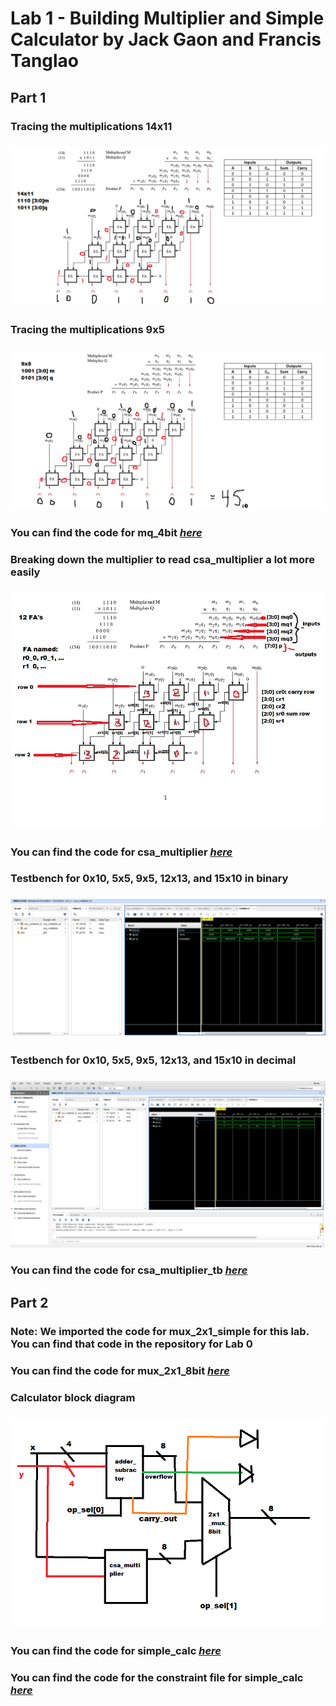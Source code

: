 # Lab 1 - Building Multiplier and Simple Calculator by Jack Gaon and Francis Tanglao

## Part 1 
### Tracing the multiplications 14x11
### ![Tracing 14x11](https://github.com/fctanglao/DigitalLogicDesignUsingVerilogLabs/blob/main/Lab%201/Part%201/14x11%20multiplier%20breakdown.png)

### Tracing the multiplications 9x5
### ![Tracing 9x5](https://github.com/fctanglao/DigitalLogicDesignUsingVerilogLabs/blob/main/Lab%201/Part%201/9x5%20multiplier%20breakdown.png)

### You can find the code for mq_4bit [*here*](https://github.com/fctanglao/DigitalLogicDesignUsingVerilogLabs/blob/main/Lab%201/Part%201/mq_4bit.v)

### Breaking down the multiplier to read csa_multiplier a lot more easily
### ![Multiplier help](https://github.com/fctanglao/DigitalLogicDesignUsingVerilogLabs/blob/main/Lab%201/Part%201/multiplier%20breakdown.png)
### You can find the code for csa_multiplier [*here*](https://github.com/fctanglao/DigitalLogicDesignUsingVerilogLabs/blob/main/Lab%201/Part%201/csa_multiplier.v)

### Testbench for 0x10, 5x5, 9x5, 12x13, and 15x10 in binary
### ![Testbench in binary](https://github.com/fctanglao/DigitalLogicDesignUsingVerilogLabs/blob/main/Lab%201/Part%201/csa_multiplier%20binary%20testbench.png)
### Testbench for 0x10, 5x5, 9x5, 12x13, and 15x10 in decimal
### ![Testbench in decimal](https://github.com/fctanglao/DigitalLogicDesignUsingVerilogLabs/blob/main/Lab%201/Part%201/csa_multiplier%20decimal%20testbench.png)
### You can find the code for csa_multiplier_tb [*here*](https://github.com/fctanglao/DigitalLogicDesignUsingVerilogLabs/blob/main/Lab%201/Part%201/csa_multiplier_tb.v)

## Part 2
### Note: We imported the code for mux_2x1_simple for this lab. You can find that code in the repository for Lab 0
### You can find the code for mux_2x1_8bit [*here*](https://github.com/fctanglao/DigitalLogicDesignUsingVerilogLabs/blob/main/Lab%201/Part%202/mux_2x1_8bit.v)

### Calculator block diagram
### ![Calculator block diagram](https://github.com/fctanglao/DigitalLogicDesignUsingVerilogLabs/blob/main/Lab%201/Part%202/calculator%20block%20diagram.png)

### You can find the code for simple_calc [*here*](https://github.com/fctanglao/DigitalLogicDesignUsingVerilogLabs/blob/main/Lab%201/Part%202/simple_calc.v)
### You can find the code for the constraint file for simple_calc [*here*](https://github.com/fctanglao/DigitalLogicDesignUsingVerilogLabs/blob/main/Lab%201/Part%202/Nexys-A7-100T-Master.xdc)
